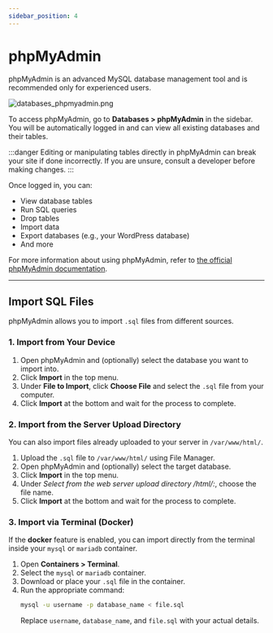 ```yaml
---
sidebar_position: 4
---
```


# phpMyAdmin

phpMyAdmin is an advanced MySQL database management tool and is recommended only for experienced users.

![databases_phpmyadmin.png](/img/panel/v1/databases/databases_phpmyadmin.png)

To access phpMyAdmin, go to **Databases > phpMyAdmin** in the sidebar. You will be automatically logged in and can view all existing databases and their tables.

:::danger
Editing or manipulating tables directly in phpMyAdmin can break your site if done incorrectly. If you are unsure, consult a developer before making changes.
:::

Once logged in, you can:
- View database tables  
- Run SQL queries  
- Drop tables  
- Import data  
- Export databases (e.g., your WordPress database)  
- And more

For more information about using phpMyAdmin, refer to [the official phpMyAdmin documentation](https://www.phpmyadmin.net/docs/).

---

## Import SQL Files

phpMyAdmin allows you to import `.sql` files from different sources.

### 1. Import from Your Device
1. Open phpMyAdmin and (optionally) select the database you want to import into.  
2. Click **Import** in the top menu.  
3. Under **File to Import**, click **Choose File** and select the `.sql` file from your computer.  
4. Click **Import** at the bottom and wait for the process to complete.

### 2. Import from the Server Upload Directory
You can also import files already uploaded to your server in `/var/www/html/`.

1. Upload the `.sql` file to `/var/www/html/` using File Manager.  
2. Open phpMyAdmin and (optionally) select the target database.  
3. Click **Import** in the top menu.  
4. Under *Select from the web server upload directory /html/:*, choose the file name.  
5. Click **Import** at the bottom and wait for the process to complete.


### 3. Import via Terminal (Docker)
If the **docker** feature is enabled, you can import directly from the terminal inside your `mysql` or `mariadb` container.

1. Open **Containers > Terminal**.  
2. Select the `mysql` or `mariadb` container.  
3. Download or place your `.sql` file in the container.  
4. Run the appropriate command:  
   ```bash
   mysql -u username -p database_name < file.sql
   ```
   Replace `username`, `database_name`, and `file.sql` with your actual details.

